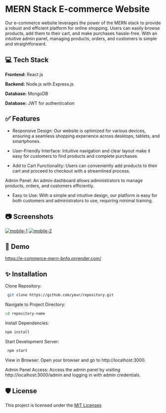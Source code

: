 
# MERN Stack E-commerce Website
Our e-commerce website leverages the power of the MERN stack to provide a robust and efficient platform for online shopping. Users can easily browse products, add them to their cart, and make purchases hassle-free. With an intuitive admin panel, managing products, orders, and customers is simple and straightforward.
## 💻 Tech Stack

**Frontend:** React js

**Backend:** Node.js with Express.js

**Database:** MongoDB

**Database:** JWT for authentication

## ✅ Features

- Responsive Design: Our website is optimized for various devices, ensuring a seamless shopping experience across desktops, tablets, and smartphones.

- User-Friendly Interface: Intuitive navigation and clear layout make it easy for customers to find products and complete purchases.

- Add to Cart Functionality: Users can conveniently add products to their cart and proceed to checkout with a streamlined process.

Admin Panel: An admin dashboard allows administrators to manage products, orders, and customers efficiently.

- Easy to Use: With a simple and intuitive design, our platform is easy for both customers and administrators to use, requiring minimal training.



## 📷 Screenshots

<a href="https://imgbb.com/"><img src="https://i.ibb.co/FmSDxBq/mobile-1.png" alt="mobile-1" border="0"></a>
<a href="https://imgbb.com/"><img src="https://i.ibb.co/tZ95DZt/mobile-2.png" alt="mobile-2" border="0"></a>

## 🚀 Demo


https://e-commerce-mern-bnfq.onrender.com/

## ✨ Installation

Clone Repository:

```bash
 git clone https://github.com/your/repository.git
```

Navigate to Project Directory:
 ```bash   
 cd repository-name

 ```

Install Dependencies:
 ```bash   
 npm install

 ```

Start Development Server:
```bash   
 npm start


 ```
View in Browser:
Open your browser and go to http://localhost:3000.

Admin Panel Access:
Access the admin panel by visiting http://localhost:3000/admin and logging in with admin credentials.

## 🛡️ License

This project is licensed under the [MIT  Licenses](https://choosealicense.com/licenses/mit/)

